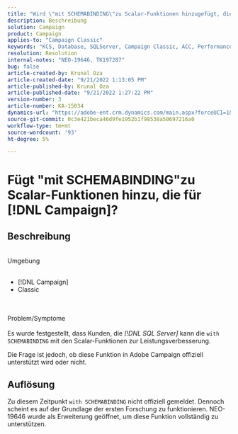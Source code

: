 ```yaml
---
title: "Wird \"mit SCHEMABINDING\"zu Scalar-Funktionen hinzugefügt, die für [!DNL Campaign]?"
description: Beschreibung
solution: Campaign
product: Campaign
applies-to: "Campaign Classic"
keywords: "KCS, Database, SQLServer, Campaign Classic, ACC, Performance"
resolution: Resolution
internal-notes: "NEO-19646, TK197287"
bug: false
article-created-by: Krunal Oza
article-created-date: "9/21/2022 1:13:05 PM"
article-published-by: Krunal Oza
article-published-date: "9/21/2022 1:27:22 PM"
version-number: 3
article-number: KA-15034
dynamics-url: "https://adobe-ent.crm.dynamics.com/main.aspx?forceUCI=1&pagetype=entityrecord&etn=knowledgearticle&id=65c3361d-af39-ed11-9db0-0022480867bd"
source-git-commit: 0c3e421beca46d9fe1952b1f98538a50697216a0
workflow-type: tm+mt
source-wordcount: '93'
ht-degree: 5%

---
```


# Fügt &quot;mit SCHEMABINDING&quot;zu Scalar-Funktionen hinzu, die für [!DNL Campaign]?

## Beschreibung

<br>Umgebung<br><br>
- [!DNL Campaign]
- Classic



<br><br>Problem/Symptome<br><br>
Es wurde festgestellt, dass Kunden, die *[!DNL SQL Server]* kann die `with SCHEMABINDING` mit den Scalar-Funktionen zur Leistungsverbesserung.

Die Frage ist jedoch, ob diese Funktion in Adobe Campaign offiziell unterstützt wird oder nicht.


## Auflösung


Zu diesem Zeitpunkt `with SCHEMABINDING` nicht offiziell gemeldet. Dennoch scheint es auf der Grundlage der ersten Forschung zu funktionieren. NEO-19646 wurde als Erweiterung geöffnet, um diese Funktion vollständig zu unterstützen.
